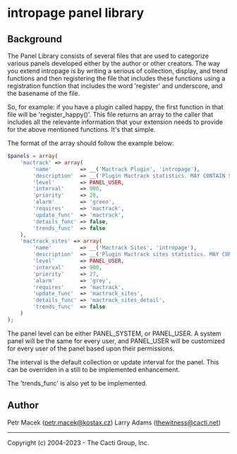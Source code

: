 # intropage panel library

## Background

The Panel Library consists of several files that are used to categorize various
panels developed either by the author or other creators.  The way you extend
intropage is by writing a serious of collection, display, and trend functions
and then registering the file that includes these functions using a registration
function that includes the word 'register' and underscore, and the basename of
the file.

So, for example: if you have a plugin called happy, the first function in that
file will be 'register_happy()'.  This file returns an array to the caller that
includes all the relevante information that your extension needs to provide for
the above mentioned functions.  It's that simple.

The format of the array should follow the example below:

```php
$panels = array(
	'mactrack' => array(
		'name'         => __('Mactrack Plugin', 'intropage'),
		'description'  => __('Plugin Mactrack statistics. MAY CONTAIN SENSITIVE INFORMATION FOR ALL USERS!', 'intropage'),
		'level'        => PANEL_USER,
		'interval'     => 900,
		'priority'     => 28,
		'alarm'        => 'green',
		'requires'     => 'mactrack',
		'update_func'  => 'mactrack',
		'details_func' => false,
		'trends_func'  => false
	),
	'mactrack_sites' => array(
		'name'         => __('Mactrack Sites', 'intropage'),
		'description'  => __('Plugin Mactrack sites statistics. MAY CONTAIN SENSITIVE INFORMATION FOR ALL USERS!', 'intropage'),
		'level'        => PANEL_USER,
		'interval'     => 900,
		'priority'     => 27,
		'alarm'        => 'grey',
		'requires'     => 'mactrack',
		'update_func'  => 'mactrack_sites',
		'details_func' => 'mactrack_sites_detail',
		'trends_func'  => false
	)
);
```

The panel level can be either PANEL_SYSTEM, or PANEL_USER.  A system panel will
be the same for every user, and PANEL_USER will be customized for every user of
the panel based upon their permissions.

The interval is the default collection or update interval for the panel.  This
can be overriden in a still to be implemented enhancement.

The 'trends_func' is also yet to be implemented.

## Author
Petr Macek (petr.macek@kostax.cz)
Larry Adams (thewitness@cacti.net)

-----------------------------------------------
Copyright (c) 2004-2023 - The Cacti Group, Inc.
